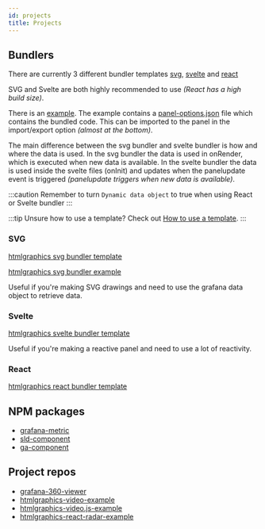 ```yaml
---
id: projects
title: Projects
---
```


## Bundlers

There are currently 3 different bundler templates [svg](https://github.com/gapitio/htmlgraphics-svg-bundler-template), [svelte](https://github.com/gapitio/htmlgraphics-svelte-bundler-template) and [react](https://github.com/gapitio/htmlgraphics-react-bundler-template)

SVG and Svelte are both highly recommended to use _(React has a high build size)_.

There is an [example](https://github.com/gapitio/htmlgraphics-svg-bundler-example).
The example contains a [panel-options.json](https://github.com/gapitio/htmlgraphics-svg-bundler-example/blob/master/dist/panel-options.json) file which contains the bundled code. This can be imported to the panel in the import/export option _(almost at the bottom)_.

The main difference between the svg bundler and svelte bundler is how and where the data is used. In the svg bundler the data is used in onRender, which is executed when new data is available. In the svelte bundler the data is used inside the svelte files (onInit) and updates when the panelupdate event is triggered _(panelupdate triggers when new data is available)_.

:::caution
Remember to turn `Dynamic data object` to true when using React or Svelte bundler
:::

:::tip
Unsure how to use a template? Check out [How to use a template](guides/how-to-use-a-template.md).
:::

### SVG

[htmlgraphics svg bundler template](https://github.com/gapitio/htmlgraphics-svg-bundler-template)

[htmlgraphics svg bundler example](https://github.com/gapitio/htmlgraphics-svg-bundler-example)

Useful if you're making SVG drawings and need to use the grafana data object to retrieve data.

### Svelte

[htmlgraphics svelte bundler template](https://github.com/gapitio/htmlgraphics-svelte-bundler-template)

Useful if you're making a reactive panel and need to use a lot of reactivity.

### React

[htmlgraphics react bundler template](https://github.com/gapitio/htmlgraphics-react-bundler-template)

## NPM packages

- [grafana-metric](https://www.npmjs.com/package/@gapit/grafana-metric)
- [sld-component](https://www.npmjs.com/package/@gapit/sld-component)
- [ga-component](https://www.npmjs.com/package/@gapit/ga-component)

## Project repos

- [grafana-360-viewer](https://github.com/gapitio/grafana-360-viewer)
- [htmlgraphics-video-example](https://github.com/gapitio/htmlgraphics-video-example)
- [htmlgraphics-video.js-example](https://github.com/gapitio/htmlgraphics-video.js-example)
- [htmlgraphics-react-radar-example](https://github.com/gapitio/htmlgraphics-react-radar-example)
